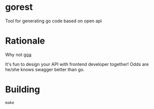 # gorest
Tool for generating go code based on open api

# Rationale

Why not [goa][goa]

It's fun to design your API with frontend developer together! Odds are he/she knows swagger better than go.

# Building

```
make
```

[goa]: https://github.com/goadesign/goa
